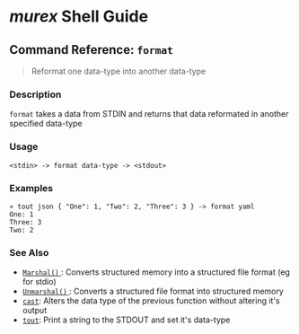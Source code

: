 # _murex_ Shell Guide

## Command Reference: `format`

> Reformat one data-type into another data-type

### Description

`format` takes a data from STDIN and returns that data reformated in another
specified data-type

### Usage

    <stdin> -> format data-type -> <stdout>

### Examples

    » tout json { "One": 1, "Two": 2, "Three": 3 } -> format yaml
    One: 1
    Three: 3
    Two: 2

### See Also

* [`Marshal()` ](../apis/marshal.md):
  Converts structured memory into a structured file format (eg for stdio)
* [`Unmarshal()` ](../apis/unmarshal.md):
  Converts a structured file format into structured memory
* [`cast`](../commands/cast.md):
  Alters the data type of the previous function without altering it's output
* [`tout`](../commands/tout.md):
  Print a string to the STDOUT and set it's data-type